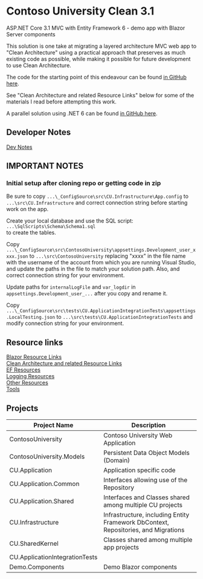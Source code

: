 # Contoso University Clean 3.1

ASP.NET Core 3.1 MVC with Entity Framework 6 - demo app with Blazor Server components

This solution is one take at migrating a layered architecture MVC web app
to "Clean Architecture" using a practical approach that preserves as much
existing code as possible, while making it possible for future development
to use Clean Architecture.

The code for the starting point of this endeavour can be found
[in GitHub here](https://github.com/bgoodearl/ContosoUniversity_dnc31_MVC).

See "Clean Architecture and related Resource Links" below for
some of the materials I read before attempting this work.

A parallel solution using .NET 6 can be found [in GitHub here](https://github.com/bgoodearl/ContosoU_dn6_MVCB_Clean).

## Developer Notes

[Dev Notes](./_docs/CC3__DevNotes.md)<br/>

## IMPORTANT NOTES

### Initial setup after cloning repo or getting code in zip

Be sure to copy `...\_ConfigSource\src\CU.Infrastructure\App.config` 
to `...\src\CU.Infrastructure`
and correct connection string before starting work on the app.

Create your local database and use the SQL script:<br/>
`...\SqlScripts\Schema\Schema1.sql`<br/>
to create the tables.<br/>

Copy `...\_ConfigSource\src\ContosoUniversity\appsettings.Development_user_xxxx.json`
to `...\src\ContosoUniversity` replacing "xxxx" in the file name with the 
username of the account from which you are running Visual Studio, and
update the paths in the file to match your solution path.  Also,
and correct connection string for your environment.

Update paths for `internalLogFile` and `var_logdir`
in `appsettings.Development_user_...` after you copy and rename it.

Copy `...\_ConfigSource\src\tests\CU.ApplicationIntegrationTests\appsettings.LocalTesting.json`
to `...\src\tests\CU.ApplicationIntegrationTests` and modify connection string for your environment.

## Resource links

[Blazor Resource Links](./_docs/CC3_BlazorResources.md)<br/>
[Clean Architecture and related Resource Links](./_docs/CC3_CleanResources.md)<br/>
[EF Resources](./_docs/CC3_EFResources.md)<br/>
[Logging Resources](./_docs/CC3_Logging.md)<br/>
[Other Resources](./_docs/CC3_Resources.md)<br/>
[Tools](./_docs/CC3_Tools.md)<br/>

## Projects

Project Name                    | Description
-------------                   | ------------
ContosoUniversity               | Contoso University Web Application
ContosoUniversity.Models        | Persistent Data Object Models (Domain)
CU.Application                  | Application specific code
CU.Application.Common           | Interfaces allowing use of the Repository
CU.Application.Shared           | Interfaces and Classes shared among multiple CU projects
CU.Infrastructure               | Infrastructure, including Entity Framework DbContext, Repositories, and Migrations
CU.SharedKernel                 | Classes shared among multiple app projects
CU.ApplicationIntegrationTests  | 
Demo.Components                 | Demo Blazor components
